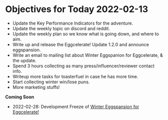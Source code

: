 # Objectives for Today 2022-02-13

- Update the Key Performance Indicators for the adventure.
- Update the weekly topic on discord and reddit.
- Update the weekly plan so we know what is going down, and where to aim.
- Write up and release the Eggcelerate! Update 1.2.0 and announce eggspansion.
- Write an email to mailing list about Winter Eggspanion for Eggcelerate, & the update.
- Spend 3 hours collecting as many press/influencer/reviewer contact info.
- Writeup more tasks for toasterfuel in case he has more time.
- Start collecting winter win/lose puns.
- More marketing stuffs!


**Coming Soon**

- 2022-02-28: Development Freeze of [Winter Eggspansion for Eggcelerate!](https://store.steampowered.com/app/1902100/Winter_Eggspansion_for_Eggcelerate/)
